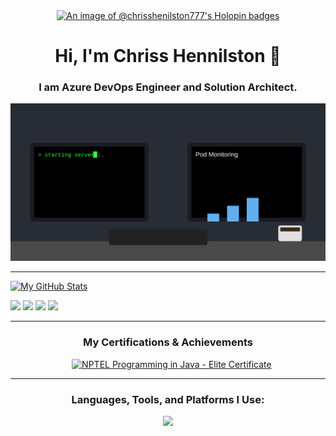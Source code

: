 <div align="center">
  <a href="https://holopin.io/@chrisshenilston777">
    <img src="https://holopin.me/chrisshenilston777" alt="An image of @chrisshenilston777's Holopin badges">
  </a>
</div>


<div align="center">
  <h1>Hi, I'm Chriss Hennilston 👋</h1>
  <h3>I am Azure DevOps Engineer and Solution Architect.</h3>
</div>

![Techie Animation](techie-animation.svg)

---
[![My GitHub Stats](https://github-readme-stats.vercel.app/api?username=ChrissHenilston777&show_icons=true&theme=radical&include_all_commits=true&count_private=true&show=stars,commits,prs,issues,contribs)](https:https://github.com/ChrissHenilston777)

[<img src="https://img.shields.io/badge/Pull%20Requests-Done-blue?style=for-the-badge&logo=github"/>](https://github.com/pulls?q=is:pr+author:ChrissHenilston777)
[<img src="https://img.shields.io/badge/Issues-Reported-orange?style=for-the-badge&logo=github"/>](https://github.com/issues?q=is:issue+author:ChrissHenilston777)
[<img src="https://img.shields.io/badge/Starred-Repos-yellow?style=for-the-badge&logo=github"/>](https://github.com/ChrissHenilston777?tab=stars)
[<img src="https://img.shields.io/badge/Projects-Board-green?style=for-the-badge&logo=github"/>](https://github.com/users/ChrissHenilston777/projects)

---

<div align="center">
  <h3>My Certifications & Achievements</h3>
  &nbsp;&nbsp; <a href="https://archive.nptel.ac.in/content/noc/NOC25/SEM1/Ecertificates/106/noc25-cs57/Course/NPTEL25CS57S114220392104208860.pdf">
    <img src="https://img.shields.io/badge/NPTEL_Java-Elite-gold" alt="NPTEL Programming in Java - Elite Certificate">
  </a>
</div>

---

<h3 align="center">Languages, Tools, and Platforms I Use:</h3>
<p align="center">
  <a href="https://skillicons.dev">
    <img src="https://skillicons.dev/icons?i=azure,kubernetes,docker,prometheus,grafana,linux,java,go,python,bash,powershell,flutter,jenkins" />
  </a>
</p>
